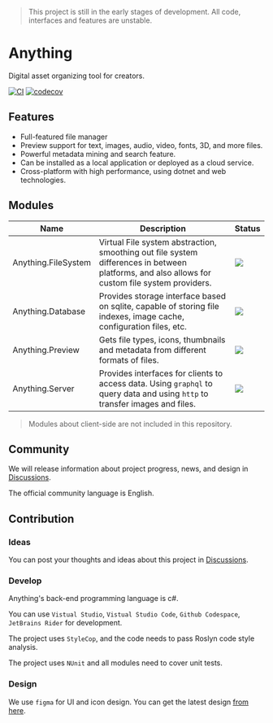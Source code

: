 > This project is still in the early stages of development. All code, interfaces and features are unstable.

# Anything

Digital asset organizing tool for creators.

[![CI](https://github.com/EYHN/Anything/actions/workflows/CI.yml/badge.svg)](https://github.com/EYHN/Anything/actions/workflows/CI.yml)
[![codecov](https://codecov.io/gh/EYHN/Anything/branch/develop/graph/badge.svg?token=J9T65C0F2N)](https://codecov.io/gh/EYHN/Anything)

## Features

* Full-featured file manager
* Preview support for text, images, audio, video, fonts, 3D, and more files.
* Powerful metadata mining and search feature.
* Can be installed as a local application or deployed as a cloud service.
* Cross-platform with high performance, using dotnet and web technologies.

## Modules

| Name                | Description                                                                                                                                    | Status                                                          |
|---------------------|------------------------------------------------------------------------------------------------------------------------------------------------|-----------------------------------------------------------------|
| Anything.FileSystem | Virtual File system abstraction, smoothing out file system differences in between platforms, and also allows for custom file system providers. | ![](https://img.shields.io/badge/-90%25-43853d?style=flat-square) |
| Anything.Database   | Provides storage interface based on sqlite, capable of storing file indexes, image cache, configuration files, etc.                            | ![](https://img.shields.io/badge/-70%25-269539?style=flat-square) |
| Anything.Preview    | Gets file types, icons, thumbnails and metadata from different formats of files.                                                               | ![](https://img.shields.io/badge/-30%25-FF7139?style=flat-square) |
| Anything.Server     | Provides interfaces for clients to access data. Using `graphql` to query data and using `http` to transfer images and files.                   | ![](https://img.shields.io/badge/-30%25-FF7139?style=flat-square) |

> Modules about client-side are not included in this repository.

## Community

We will release information about project progress, news, and design in [Discussions](https://github.com/EYHN/Anything/discussions).

The official community language is English.

## Contribution

### Ideas

You can post your thoughts and ideas about this project in [Discussions](https://github.com/EYHN/Anything/discussions).

### Develop

Anything's back-end programming language is c#.

You can use `Vistual Studio`, `Vistual Studio Code`, `Github Codespace`, `JetBrains Rider` for development.

The project uses `StyleCop`, and the code needs to pass Roslyn code style analysis.

The project uses `NUnit` and all modules need to cover unit tests. 

### Design

We use `figma` for UI and icon design. You can get the latest design [from here](https://www.figma.com/file/tTRMSBrlMmXYjJ82JnBJLn/Anything).
